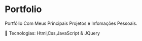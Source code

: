 # Portfolio
Portfólio Com Meus Principais Projetos e Infomações Pessoais.

📌 Tecnologias:
Html,Css,JavaScript & JQuery
